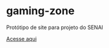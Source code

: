 # gaming-zone
Protótipo de site para projeto do SENAI

[Acesse aqui](https://hfidelis.github.io/gaming-zone/pages/signin.html)
